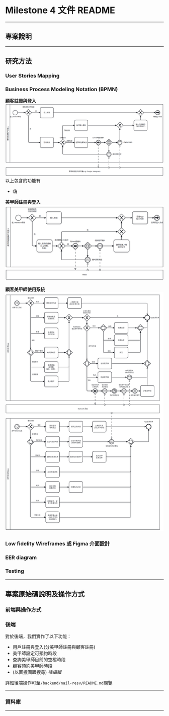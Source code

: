 # Milestone 4 文件 README



---

## 專案說明



---

## 研究方法
### User Stories Mapping

### Business Process Modeling Notation (BPMN)
**顧客註冊與登入**
![Customer Register and Login BPMN](assets/BPMN/CustomerReg.png)
以上包含的功能有
* 嗨

**美甲師註冊與登入**
![Artist Register and Login BPMN](assets/BPMN/ArtistReg.png)

**顧客美甲師使用系統**
![Interacting with System BPMN](assets/BPMN/EnterSystem.png)


### Low fidelity Wireframes 或 Figma 介面設計
### EER diagram
### Testing

---

## 專案原始碼說明及操作方式

### 前端與操作方式
### 後端
對於後端，我們實作了以下功能：  
* 用戶註冊與登入(分美甲師註冊與顧客註冊)  
* 美甲師設定可預約時段  
* 查詢美甲師目前的空檔時段  
* 顧客預約美甲師時段  
* (以圖搜圖跟搜尋) *待編輯*  

詳細後端操作可至`/backend/nail-resv/README.md`閱覽

---
### 資料庫

---
